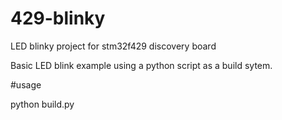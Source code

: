 # 429-blinky
LED blinky project for stm32f429 discovery board

Basic LED blink example using a python script as a build sytem.

#usage

python build.py
